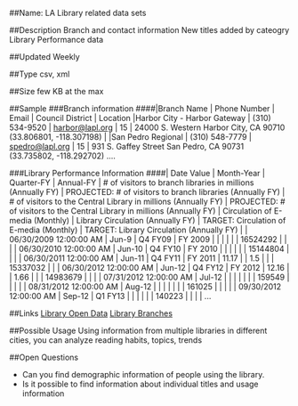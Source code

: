 ##Name: LA Library related data sets

##Description
Branch and contact information
New titles added by cateogry
Library Performance data

##Updated
Weekly

##Type
csv, xml

##Size
few KB at the max

##Sample
###Branch information
####|Branch Name                | Phone Number   | Email            | Council District   | Location
|Harbor City - Harbor Gateway   | (310) 534-9520 | harbor@lapl.org  | 15                 | 24000 S. Western Harbor City, CA 90710 (33.806801, -118.307198)              |
|San Pedro Regional             | (310) 548-7779 | spedro@lapl.org  | 15                 | 931 S. Gaffey Street San Pedro, CA 90731 (33.735802, -118.292702)
....

###Library Performance Information
####|  Date Value | Month-Year         | Quarter-FY | Annual-FY | # of visitors to branch libraries in millions (Annually FY) | PROJECTED: # of visitors to branch libraries (Annually FY) | # of visitors to the Central Library in millions (Annually FY) | PROJECTED: # of visitors to the Central Library in millions (Annually FY) | Circulation of E-media (Monthly) | Library Circulation (Annually FY) | TARGET: Circulation of E-media (Monthly) | TARGET: Library Circulation (Annually FY)  |
|  06/30/2009 12:00:00 AM | Jun-9      | Q4 FY09    | FY 2009   |                                                             |                                                            |                                                                |                                                                           |                                  | 16524292                          |                                          |                                            |
|  06/30/2010 12:00:00 AM | Jun-10     | Q4 FY10    | FY 2010   |                                                             |                                                            |                                                                |                                                                           |                                  | 15144804                          |                                          |                                            |
|  06/30/2011 12:00:00 AM | Jun-11     | Q4 FY11    | FY 2011   | 11.17                                                       |                                                            | 1.5                                                            |                                                                           |                                  | 15337032                          |                                          |
|  06/30/2012 12:00:00 AM | Jun-12     | Q4 FY12    | FY 2012   | 12.16                                                       |                                                            | 1.66                                                           |                                                                           |                                  | 14983679                          |                                          |                                            |
|  07/31/2012 12:00:00 AM | Jul-12     |            |           |                                                             |                                                            |                                                                |                                                                           | 159549                           |                                   |                                          |                                            |
|  08/31/2012 12:00:00 AM | Aug-12     |            |           |                                                             |                                                            |                                                                |                                                                           | 161025                           |                                   |                                          |                                            |
|  09/30/2012 12:00:00 AM | Sep-12     | Q1 FY13    |           |                                                             |                                                            |                                                                |                                                                           | 140223                           |                                   |                                          |                                            |
...


##Links
[Library Open Data](https://data.lacity.org/profile/Library-OpenData/ysts-hp3n)
[Library Branches](https://data.lacity.org/A-Livable-and-Sustainable-City/Library-Branches/a4nt-4gca)

##Possible Usage
Using information from multiple libraries in different cities, you can analyze reading habits, topics, trends


##Open Questions
* Can you find demographic information of people using the library.
* Is it possible to find information about individual titles and usage information



